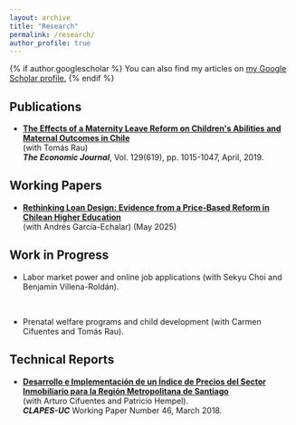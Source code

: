 ```yaml
---
layout: archive
title: "Research"
permalink: /research/
author_profile: true
---
```


{% if author.googlescholar %}
  You can also find my articles on <u><a href="{{author.googlescholar}}">my Google Scholar profile</a>.</u>
{% endif %}

## Publications

- **[The Effects of a Maternity Leave Reform on Children's Abilities and Maternal Outcomes in Chile](https://doi.org/10.1111/ecoj.12586)**     
(with Tomás Rau)  
***The Economic Journal***, Vol. 129(619), pp. 1015-1047, April, 2019.   

## Working Papers

- **[Rethinking Loan Design: Evidence from a Price-Based Reform in Chilean Higher Education](https://palbagli.github.io/files/student_loan/student_loan.pdf)** <br> (with Andrés García-Echalar) (May 2025)<br>

## Work in Progress

- Labor market power and online job applications
(with Sekyu Choi and Benjamín Villena-Roldán).
<br>

- Prenatal welfare programs and child development
(with Carmen Cifuentes and Tomás Rau).

## Technical Reports

- **[Desarrollo e Implementación de un Índice de Precios del Sector Inmobiliario para la Región Metropolitana de Santiago](https://s3.us-east-2.amazonaws.com/assets.clapesuc.cl/media_post_5675_0c1d9d5c25.pdf)**
<br> (with Arturo Cifuentes and Patricio Hempel). <br> ***CLAPES-UC*** Working Paper Number 46, March 2018.

